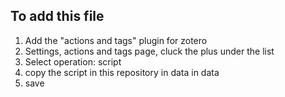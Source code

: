 ## To add this file 
  1. Add the "actions and tags" plugin for zotero
  2. Settings, actions and tags page, cluck the plus under the list
  3. Select operation: script
  4. copy the script in this repository in data in data
  5. save
